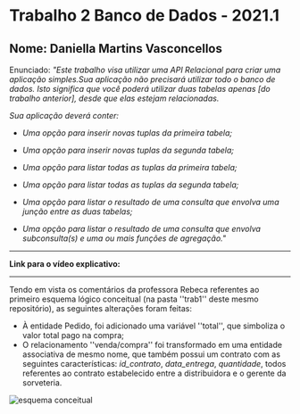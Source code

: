 # Trabalho 2 Banco de Dados - 2021.1
## Nome: Daniella Martins Vasconcellos

Enunciado: *"Este trabalho visa utilizar uma API Relacional para criar uma aplicação simples.Sua aplicação não precisará utilizar todo o banco de dados. Isto significa que você poderá utilizar duas tabelas apenas [do trabalho anterior], desde que elas estejam relacionadas.*

*Sua aplicação deverá conter:*

- *Uma opção para inserir novas tuplas da primeira tabela;*

- *Uma opção para inserir novas tuplas da segunda tabela;*

- *Uma opção para listar todas as tuplas da primeira tabela;*

- *Uma opção para listar todas as tuplas da segunda tabela;*

- *Uma opção para listar o resultado de uma consulta que envolva uma junção entre as duas tabelas;*

- *Uma opção para listar o resultado de uma consulta que envolva subconsulta(s) e uma ou mais funções de agregação."*

<hr>

**Link para o vídeo explicativo: <LINK>**

<hr>

Tendo em vista os comentários da professora Rebeca referentes ao primeiro esquema lógico conceitual (na pasta ''trab1'' deste mesmo repositório), as seguintes alterações foram feitas:

- À entidade Pedido, foi adicionado uma variável ''total'', que simboliza o valor total pago na compra;
- O relacionamento ''venda/compra'' foi transformado em uma entidade associativa de mesmo nome, que também possui um contrato com as seguintes características: *id_contrato*, *data_entrega*, *quantidade*, todos referentes ao contrato estabelecido entre a distribuidora e o gerente da sorveteria.

![esquema conceitual](/Conceitual_1.png)